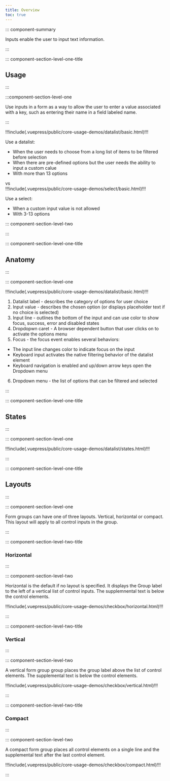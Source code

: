 ```yaml
---
title: Overview
toc: true
---
```


::: component-summary

Inputs enable the user to input text information.

:::

::: component-section-level-one-title

## Usage

:::

:::component-section-level-one

Use inputs in a form as a way to allow the user to enter a value associated with a key, such as entering their name in a field labeled name.

:::

<DocPinbox>
<div cds-layout="p-y:lg">
!!!include(.vuepress/public/core-usage-demos/datalist/basic.html)!!!

Use a datalist:

- When the user needs to choose from a long list of items to be filtered before selection
- When there are pre-defined options but the user needs the ability to input a custom calue
- With more than 13 options

</div>

<div class="versus"><div class="versus-bubble">vs</div></div>
<div style="align-self: flex-start;" cds-layout="p-y:lg">
!!!include(.vuepress/public/core-usage-demos/select/basic.html)!!!

Use a select:

- When a custom input value is not allowed
- With 3-13 options

</div>
</DocPinbox>

::: component-section-level-two

:::

::: component-section-level-one-title

## Anatomy

:::

::: component-section-level-one

<DocInset>
<div>
!!!include(.vuepress/public/core-usage-demos/datalist/basic.html)!!!
</div>
</DocInset>

1. Datalist label - describes the category of options for user choice
2. Input value - describes the chosen option (or displays placeholder text if no choice is selected)
3. Input line - outlines the bottom of the input and can use color to show focus, success, error and disabled states
4. Dropdopwn caret - A browser dependent button that user clicks on to activate the options menu
5. Focus - the focus event enables several behaviors:

- The input line changes color to indicate focus on the input
- Keyboard input activates the native filtering behavior of the datalist element
- Keyboard navigation is enabled and up/down arrow keys open the Dropdown menu

6. Dropdown menu - the list of options that can be filtered and selected

:::

::: component-section-level-one-title

## States

:::

::: component-section-level-one

<DocIndent>
!!!include(.vuepress/public/core-usage-demos/datalist/states.html)!!!
</DocIndent>

:::

::: component-section-level-one-title

## Layouts

:::

::: component-section-level-one

Form groups can have one of three layouts. Vertical, horizontal or compact. This layout will apply to all control inputs in the group.

:::

::: component-section-level-two-title

### Horizontal

:::

::: component-section-level-two

Horizontal is the default if no layout is specified. It displays the Group label to the left of a vertical list of control inputs. The supplemnental text is below the control elements.

<div>
!!!include(.vuepress/public/core-usage-demos/checkbox/horizontal.html)!!!
</div>

:::

::: component-section-level-two-title

### Vertical

:::

::: component-section-level-two

A vertical form group group places the group label above the list of control elements. The supplemental text is below the control elements.

<div>
!!!include(.vuepress/public/core-usage-demos/checkbox/vertical.html)!!!
</div>

:::

::: component-section-level-two-title

### Compact

:::

::: component-section-level-two

A compact form group places all control elements on a single line and the supplemental text after the last control element.

<div>
!!!include(.vuepress/public/core-usage-demos/checkbox/compact.html)!!!
</div>

:::
